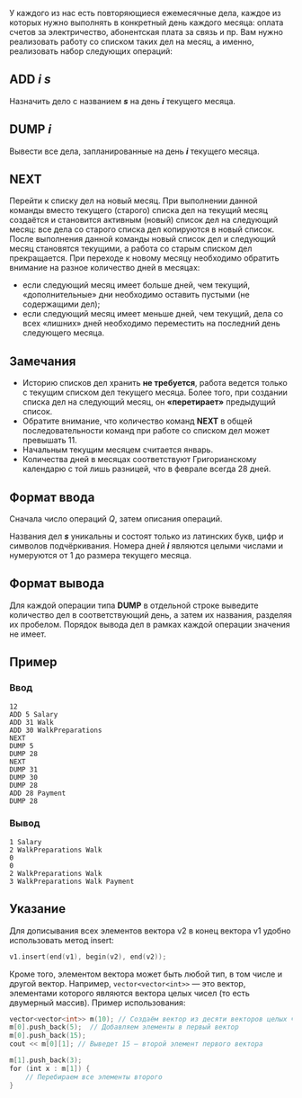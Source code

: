 У каждого из нас есть повторяющиеся ежемесячные дела, каждое из которых нужно выполнять в конкретный день каждого месяца: оплата счетов за электричество, абонентская плата за связь и пр. Вам нужно реализовать работу со списком таких дел на месяц, а именно, реализовать набор следующих операций:
## **ADD** _**i s**_
Назначить дело с названием _**s**_ на день _**i**_ текущего месяца.
## **DUMP** _**i**_
Вывести все дела, запланированные на день _**i**_ текущего месяца.
## **NEXT**
Перейти к списку дел на новый месяц. При выполнении данной команды вместо текущего (старого) списка дел на текущий месяц создаётся и становится активным (новый) список дел на следующий месяц: все дела со старого списка дел копируются в новый список. После выполнения данной команды новый список дел и следующий месяц становятся текущими, а работа со старым списком дел прекращается. При переходе к новому месяцу необходимо обратить внимание на разное количество дней в месяцах:
- если следующий месяц имеет больше дней, чем текущий, «дополнительные» дни необходимо оставить пустыми (не содержащими дел);
- если следующий месяц имеет меньше дней, чем текущий, дела со всех «лишних» дней необходимо переместить на последний день следующего месяца.
## Замечания
- Историю списков дел хранить **не требуется**, работа ведется только с текущим списком дел текущего месяца. Более того, при создании списка дел на следующий месяц, он **«перетирает»** предыдущий список.
- Обратите внимание, что количество команд **NEXT** в общей последовательности команд при работе со списком дел может превышать 11.
- Начальным текущим месяцем считается январь.
- Количества дней в месяцах соответствуют Григорианскому календарю с той лишь разницей, что в феврале всегда 28 дней.
## Формат ввода
Сначала число операций _Q_, затем описания операций.

Названия дел _**s**_ уникальны и состоят только из латинских букв, цифр и символов подчёркивания. Номера дней _**i**_ являются целыми числами и нумеруются от 1 до размера текущего месяца.
## Формат вывода
Для каждой операции типа **DUMP** в отдельной строке выведите количество дел в соответствующий день, а затем их названия, разделяя их пробелом. Порядок вывода дел в рамках каждой операции значения не имеет.
## Пример
### Ввод
```
12
ADD 5 Salary
ADD 31 Walk
ADD 30 WalkPreparations
NEXT
DUMP 5
DUMP 28
NEXT
DUMP 31
DUMP 30
DUMP 28
ADD 28 Payment
DUMP 28

```
### Вывод
```
1 Salary
2 WalkPreparations Walk
0
0
2 WalkPreparations Walk
3 WalkPreparations Walk Payment

```
## Указание
Для дописывания всех элементов вектора v2 в конец вектора v1 удобно использовать метод insert:
```c++
v1.insert(end(v1), begin(v2), end(v2));
```

Кроме того, элементом вектора может быть любой тип, в том числе и другой вектор. Например, `vector<vector<int>>` — это вектор, элементами которого являются вектора целых чисел (то есть двумерный массив). Пример использования:
```c++
vector<vector<int>> m(10); // Создаём вектор из десяти векторов целых чисел
m[0].push_back(5);  // Добавляем элементы в первый вектор
m[0].push_back(15);
cout << m[0][1]; // Выведет 15 — второй элемент первого вектора

m[1].push_back(3);
for (int x : m[1]) {
    // Перебираем все элементы второго 
}
```